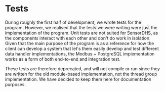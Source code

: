 # Tests

During roughly the first half of development, we wrote tests for the program. However, we realised that the tests we were writing were just the implementation of the program. Unit tests are not suited for SensorDHS, as the components interact with each other and don't do work in isolation. Given that the main purpose of the program is as a reference for how the client can develop a system that let's them easily develop and test different data handler implementations, the Modbus + PostgreSQL implementation works as a form of both end-to-end and integration test. 

These tests are therefore deprecated, and will not compile or run since they are written for the old module-based implementation, not the thread group implementation. We have decided to keep them here for documentation purposes.
